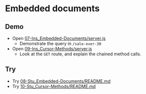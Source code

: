 # Embedded documents

## Demo

- Open [07-Ins_Embedded-Documents/server.js](../../01-Activities/07-Ins_Embedded-Documents/server.js)
  - Demonstrate the query in `/sale-over-30`
- Open [09-Ins_Cursor-Methods/server.js](../../01-Activities/09-Ins_Cursor-Methods/server.js)
  - Look at the `GET` route, and explain the chained method calls.

## Try

- Try [08-Stu_Embedded-Documents/README.md](../../01-Activities/08-Stu_Embedded-Documents/README.md)
- Try [10-Stu_Cursor-Methods/README.md](../../01-Activities/10-Stu_Cursor-Methods/README.md)
